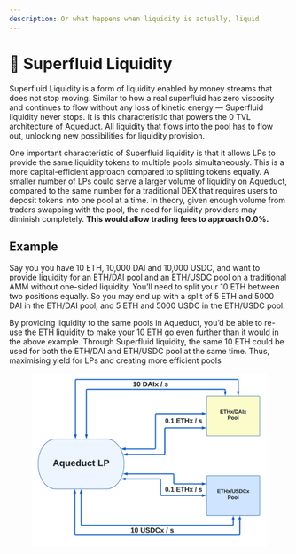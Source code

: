 ```yaml
---
description: Or what happens when liquidity is actually, liquid
---
```


# 🔄 Superfluid Liquidity

Superfluid Liquidity is a form of liquidity enabled by money streams that does not stop moving. Similar to how a real superfluid has zero viscosity and continues to flow without any loss of kinetic energy — Superfluid liquidity never stops. It is this characteristic that powers the 0 TVL architecture of Aqueduct. All liquidity that flows into the pool has to flow out, unlocking new possibilities for liquidity provision.

One important characteristic of Superfluid liquidity is that it allows LPs to provide the same liquidity tokens to multiple pools simultaneously. This is a more capital-efficient approach compared to splitting tokens equally. A smaller number of LPs could serve a larger volume of liquidity on Aqueduct, compared to the same number for a traditional DEX that requires users to deposit tokens into one pool at a time. In theory, given enough volume from traders swapping with the pool, the need for liquidity providers may diminish completely. **This would allow trading fees to approach 0.0%.**

## Example

Say you you have 10 ETH, 10,000 DAI and 10,000 USDC, and want to provide liquidity for an ETH/DAI pool and an ETH/USDC pool on a traditional AMM without one-sided liquidity. You’ll need to split your 10 ETH between two positions equally. So you may end up with a split of 5 ETH and 5000 DAI in the ETH/DAI pool, and 5 ETH and 5000 USDC in the ETH/USDC pool.&#x20;

By providing liquidity to the same pools in Aqueduct, you’d be able to re-use the ETH liquidity to make your 10 ETH go even further than it would in the above example. Through Superfluid liquidity, the same 10 ETH could be used for both the ETH/DAI and ETH/USDC pool at the same time. Thus, maximising yield for LPs and creating more efficient pools

<figure><img src="../../.gitbook/assets/superfluid-liquidity-multiple-pools.png" alt=""><figcaption></figcaption></figure>
